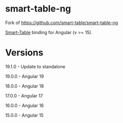 # smart-table-ng

Fork of https://github.com/smart-table/smart-table-ng

[Smart-Table](https://github.com/smart-table/smart-table-core) binding for Angular (v >= 15).

# Versions
19.1.0 - Update to standalone

19.0.0 - Angular 19

18.0.0 - Angular 18

17.0.0 - Angular 17

16.0.0 - Angular 16

15.0.0 - Angular 15

